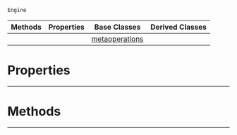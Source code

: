  `Engine`

|Methods|Properties|Base Classes|Derived Classes|
|---|---|---|---|
| | |[metaoperations](https://github.com/PlasmaEngine/PlasmaDocs/blob/master/code_reference/class_reference/metaoperations.markdown)| |


 #  Properties


---  
 #  Methods


---  
 

 